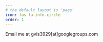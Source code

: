 ```yaml
---
# the default layout is 'page'
icon: fas fa-info-circle
order: 1
---
```



Email me at &#x67;&#x76;&#x69;&#x73;&#x33;&#x39;&#x32;&#x39;&#x5b;&#x61;&#x74;&#x5d;&#x67;&#x6f;&#x6f;&#x67;&#x6c;&#x65;&#x67;&#x72;&#x6f;&#x75;&#x70;&#x73;&#x2e;&#x63;&#x6f;&#x6d; 
